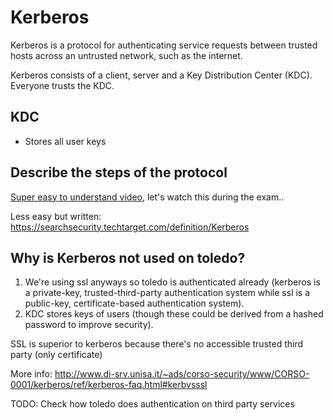 # Kerberos
Kerberos is a protocol for authenticating service requests between trusted hosts across an untrusted network, such as the internet.

Kerberos consists of a client, server and a Key Distribution Center (KDC). Everyone trusts the KDC.
## KDC
* Stores all user keys


## Describe the steps of the protocol
[Super easy to understand video](https://www.youtube.com/watch?v=kp5d8Yv3-0c), let's watch this during the exam..

Less easy but written: https://searchsecurity.techtarget.com/definition/Kerberos

## Why is Kerberos not used on toledo?
1. We're using ssl anyways so toledo is authenticated already (kerberos is a private-key, trusted-third-party authentication system while ssl is a public-key, certificate-based authentication system).
2. KDC stores keys of users (though these could be derived from a hashed password to improve security).

SSL is superior to kerberos because there's no accessible trusted third party (only certificate)

More info: http://www.di-srv.unisa.it/~ads/corso-security/www/CORSO-0001/kerberos/ref/kerberos-faq.html#kerbvsssl

TODO: Check how toledo does authentication on third party services
